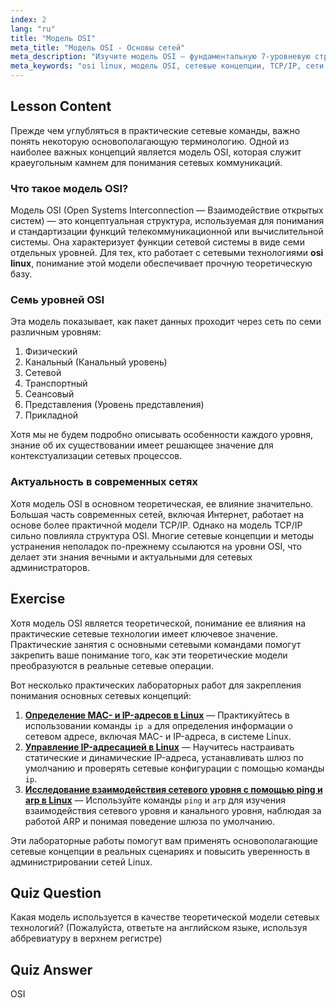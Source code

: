 ```yaml
---
index: 2
lang: "ru"
title: "Модель OSI"
meta_title: "Модель OSI - Основы сетей"
meta_description: "Изучите модель OSI — фундаментальную 7-уровневую структуру для сетей. Узнайте, как эта теоретическая концепция влияет на модель TCP/IP и ее значение в мире сетевых технологий Linux."
meta_keywords: "osi linux, модель OSI, сетевые концепции, TCP/IP, сети Linux, сетевые уровни, теоретическая модель, 7-уровневая модель"
---
```


## Lesson Content

Прежде чем углубляться в практические сетевые команды, важно понять некоторую основополагающую терминологию. Одной из наиболее важных концепций является модель OSI, которая служит краеугольным камнем для понимания сетевых коммуникаций.

### Что такое модель OSI?

Модель OSI (Open Systems Interconnection — Взаимодействие открытых систем) — это концептуальная структура, используемая для понимания и стандартизации функций телекоммуникационной или вычислительной системы. Она характеризует функции сетевой системы в виде семи отдельных уровней. Для тех, кто работает с сетевыми технологиями **osi linux**, понимание этой модели обеспечивает прочную теоретическую базу.

### Семь уровней OSI

Эта модель показывает, как пакет данных проходит через сеть по семи различным уровням:

1. Физический
2. Канальный (Канальный уровень)
3. Сетевой
4. Транспортный
5. Сеансовый
6. Представления (Уровень представления)
7. Прикладной

Хотя мы не будем подробно описывать особенности каждого уровня, знание об их существовании имеет решающее значение для контекстуализации сетевых процессов.

### Актуальность в современных сетях

Хотя модель OSI в основном теоретическая, ее влияние значительно. Большая часть современных сетей, включая Интернет, работает на основе более практичной модели TCP/IP. Однако на модель TCP/IP сильно повлияла структура OSI. Многие сетевые концепции и методы устранения неполадок по-прежнему ссылаются на уровни OSI, что делает эти знания вечными и актуальными для сетевых администраторов.

## Exercise

Хотя модель OSI является теоретической, понимание ее влияния на практические сетевые технологии имеет ключевое значение. Практические занятия с основными сетевыми командами помогут закрепить ваше понимание того, как эти теоретические модели преобразуются в реальные сетевые операции.

Вот несколько практических лабораторных работ для закрепления понимания основных сетевых концепций:

1. **[Определение MAC- и IP-адресов в Linux](https://labex.io/ru/labs/comptia-identify-mac-and-ip-addresses-in-linux-592731)** — Практикуйтесь в использовании команды `ip a` для определения информации о сетевом адресе, включая MAC- и IP-адреса, в системе Linux.
2. **[Управление IP-адресацией в Linux](https://labex.io/ru/labs/comptia-manage-ip-addressing-in-linux-592736)** — Научитесь настраивать статические и динамические IP-адреса, устанавливать шлюз по умолчанию и проверять сетевые конфигурации с помощью команды `ip`.
3. **[Исследование взаимодействия сетевого уровня с помощью ping и arp в Linux](https://labex.io/ru/labs/comptia-explore-network-layer-interaction-with-ping-and-arp-in-linux-592746)** — Используйте команды `ping` и `arp` для изучения взаимодействия сетевого уровня и канального уровня, наблюдая за работой ARP и понимая поведение шлюза по умолчанию.

Эти лабораторные работы помогут вам применять основополагающие сетевые концепции в реальных сценариях и повысить уверенность в администрировании сетей Linux.

## Quiz Question

Какая модель используется в качестве теоретической модели сетевых технологий? (Пожалуйста, ответьте на английском языке, используя аббревиатуру в верхнем регистре)

## Quiz Answer

OSI
